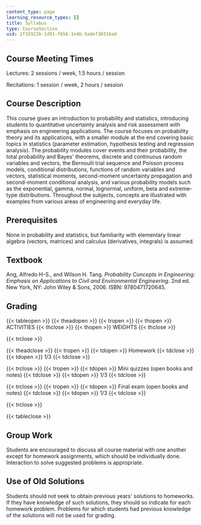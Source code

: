 ```yaml
---
content_type: page
learning_resource_types: []
title: Syllabus
type: CourseSection
uid: 2f32922b-1d91-f656-1e4b-5adef30316ad
---
```


Course Meeting Times
--------------------

Lectures: 2 sessions / week, 1.5 hours / session

Recitations: 1 session / week, 2 hours / session

Course Description
------------------

This course gives an introduction to probability and statistics, introducing students to quantitative uncertainty analysis and risk assessment with emphasis on engineering applications. The course focuses on probability theory and its applications, with a smaller module at the end covering basic topics in statistics (parameter estimation, hypothesis testing and regression analysis). The probability modules cover events and their probability, the total probability and Bayes' theorems, discrete and continuous random variables and vectors, the Bernoulli trial sequence and Poisson process models, conditional distributions, functions of random variables and vectors, statistical moments, second-moment uncertainty propagation and second-moment conditional analysis, and various probability models such as the exponential, gamma, normal, lognormal, uniform, beta and extreme-type distributions. Throughout the subjects, concepts are illustrated with examples from various areas of engineering and everyday life.

Prerequisites
-------------

None in probability and statistics, but familiarity with elementary linear algebra (vectors, matrices) and calculus (derivatives, integrals) is assumed.

Textbook
--------

Ang, Alfredo H-S., and Wilson H. Tang. _Probability Concepts in Engineering: Emphasis on Applications to Civil and Environmental Engineering_. 2nd ed. New York, NY: John Wiley & Sons, 2006. ISBN: 9780471720645.

Grading
-------

{{< tableopen >}}
{{< theadopen >}}
{{< tropen >}}
{{< thopen >}}
ACTIVITIES
{{< thclose >}}
{{< thopen >}}
WEIGHTS
{{< thclose >}}

{{< trclose >}}

{{< theadclose >}}
{{< tropen >}}
{{< tdopen >}}
Homework
{{< tdclose >}}
{{< tdopen >}}
1/3
{{< tdclose >}}

{{< trclose >}}
{{< tropen >}}
{{< tdopen >}}
Mini quizzes (open books and notes)
{{< tdclose >}}
{{< tdopen >}}
1/3
{{< tdclose >}}

{{< trclose >}}
{{< tropen >}}
{{< tdopen >}}
Final exam (open books and notes)
{{< tdclose >}}
{{< tdopen >}}
1/3
{{< tdclose >}}

{{< trclose >}}

{{< tableclose >}}

Group Work
----------

Students are encouraged to discuss all course material with one another except for homework assignments, which should be individually done. Interaction to solve suggested problems is appropriate.

Use of Old Solutions
--------------------

Students should not seek to obtain previous years' solutions to homeworks. If they have knowledge of such solutions, they should so indicate for each homework problem. Problems for which students had previous knowledge of the solutions will not be used for grading.